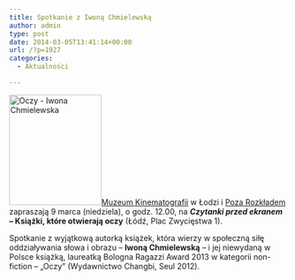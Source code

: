 ```yaml
---
title: Spotkanie z Iwoną Chmielewską
author: admin
type: post
date: 2014-03-05T13:41:14+00:00
url: /?p=1927
categories:
  - Aktualności

---
```

<a href="http://www.ibby.pl/wp-content/uploads/2014/03/oczy_ic.jpg" rel="lightbox[1927]"><img class="size-medium wp-image-1928 alignleft" alt="Oczy - Iwona Chmielewska" src="http://www.ibby.pl/wp-content/uploads/2014/03/oczy_ic-167x200.jpg" width="167" height="200" srcset="http://www.ibby.pl/wp-content/uploads/2014/03/oczy_ic-167x200.jpg 167w, http://www.ibby.pl/wp-content/uploads/2014/03/oczy_ic-83x100.jpg 83w, http://www.ibby.pl/wp-content/uploads/2014/03/oczy_ic.jpg 502w" sizes="(max-width: 167px) 100vw, 167px" /></a><a href="http://www.kinomuzeum.pl/" target="_blank">Muzeum Kinematografii</a> w Łodzi i <a href="http://pozarozkladem.blogspot.com/" target="_blank">Poza Rozkładem</a> zapraszają 9 marca (niedziela), o godz. 12.00, na **_Czytanki przed ekranem_ &#8211; Książki, które otwierają oczy** (Łódź, Plac Zwycięstwa 1).

<!--more-->

Spotkanie z wyjątkową autorką książek, która wierzy w społeczną siłę oddziaływania słowa i obrazu &#8211; **Iwoną Chmielewską** &#8211; i jej niewydaną w Polsce książką, laureatką Bologna Ragazzi Award 2013 w kategorii non-fiction &#8211; &#8222;Oczy&#8221; (Wydawnictwo Changbi, Seul 2012).

&nbsp;